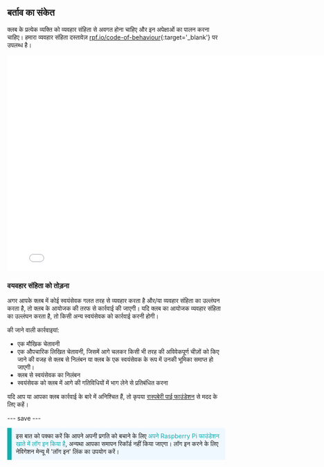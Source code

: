 ## बर्ताव का संकेत

क्लब के प्रत्येक व्यक्ति को व्यवहार संहिता से अवगत होना चाहिए और इन अपेक्षाओं का पालन करना चाहिए। हमारा व्यवहार संहिता दस्तावेज़ [rpf.io/code-of-behaviour](http://rpf.io/code-of-behaviour){:target='_blank'} पर उपलब्ध है।

<embed src="images/Raspberry_Pi_Foundation-safeguarding-code-of-behaviour.pdf" width="790" height="500" 
 type="application/pdf">
<br>
### वयवहार संहिता को तोड़ना

अगर आपके क्लब में कोई स्वयंसेवक गलत तरह से व्यवहार करता है और/या व्यवहार संहिता का उल्लंघन करता है, तो क्लब के आयोजक की तरफ से कार्रवाई की जाएगी। यदि क्लब का आयोजक व्यवहार संहिता का उल्लंघन करता है, तो किसी अन्य स्वयंसेवक को कार्रवाई करनी होगी।

की जाने वाली कार्रवाइयां:
* एक मौखिक चेतावनी
* एक औपचारिक लिखित चेतावनी, जिसमें आगे चलकर किसी भी तरह की अविवेकपूर्ण चीज़ों को किए जाने की वजह से क्लब से निलंबन या क्लब के एक स्वयंसेवक के रूप में उनकी भूमिका समाप्त हो जाएगी।
* क्लब से स्वयंसेवक का निलंबन
* स्वयंसेवक को क्लब में आगे की गतिविधियों में भाग लेने से प्रतिबंधित करना

यदि आप या आपका क्लब कार्रवाई के बारे में अनिश्चित हैं, तो कृपया <a href="mailto:safeguarding@raspberrypi.org">रास्पबेरी पाई फाउंडेशन</a> से मदद के लिए कहें।

--- save ---

<p style="border-left: solid; border-width:10px; border-color: #0faeb0; background-color: aliceblue; padding: 10px;">
इस बात को पक्का करें कि आपने अपनी प्रगति को बचाने के लिए <span style="color: #0faeb0">अपने Raspberry Pi फाउंडेशन खाते में लॉग इन किया है</span>, अन्यथा आपका समापन रिकॉर्ड नहीं किया जाएगा। लॉग इन करने के लिए नेविगेशन मेन्यू में 'लॉग इन' लिंक का उपयोग करें।
</p>
